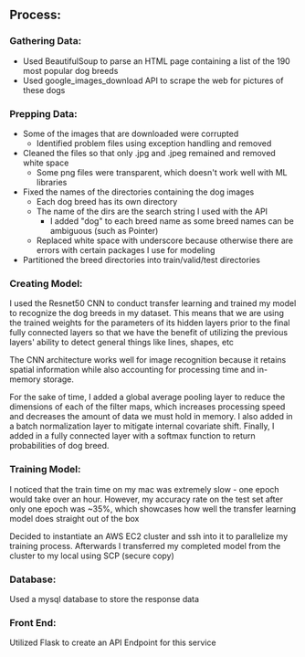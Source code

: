 ## Process:

### Gathering Data:
- Used BeautifulSoup to parse an HTML page containing a list of the 190 most popular dog breeds
- Used google_images_download API to scrape the web for pictures of these dogs

### Prepping Data:
- Some of the images that are downloaded were corrupted
    - Identified problem files using exception handling and removed
- Cleaned the files so that only .jpg and .jpeg remained and removed white space
    - Some png files were transparent, which doesn't work well with ML libraries
- Fixed the names of the directories containing the dog images
    - Each dog breed has its own directory
    - The name of the dirs are the search string I used with the API
        - I added "dog" to each breed name as some breed names can be ambiguous (such as Pointer)
    - Replaced white space with underscore because otherwise there are errors with certain packages I use for modeling
- Partitioned the breed directories into train/valid/test directories

### Creating Model:
I used the Resnet50 CNN to conduct transfer learning and trained my model to recognize the dog breeds in my dataset. This means that we are using the trained weights for the parameters of its hidden layers prior to the final fully connected layers so that we have the benefit of utilizing the previous layers' ability to detect general things like lines, shapes, etc

The CNN architecture works well for image recognition because it retains spatial information while also accounting for processing time and in-memory storage.

For the sake of time, I added a global average pooling layer to reduce the dimensions of each of the filter maps, which increases processing speed and decreases the amount of data we must hold in memory. I also added in a batch normalization layer to mitigate internal covariate shift.  Finally, I added in a fully connected layer with a softmax function to return probabilities of dog breed.

### Training Model:
I noticed that the train time on my mac was extremely slow - one epoch would take over an hour.
However, my accuracy rate on the test set after only one epoch was ~35%, which showcases how well the transfer learning model does straight out of the box

Decided to instantiate an AWS EC2 cluster and ssh into it to parallelize my training process. Afterwards I transferred my completed model from the cluster to my local using SCP (secure copy)

### Database:
Used a mysql database to store the response data

### Front End:
Utilized Flask to create an API Endpoint for this service

